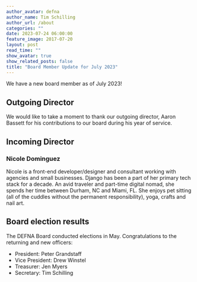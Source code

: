 ```yaml
---
author_avatar: defna
author_name: Tim Schilling
author_url: /about
categories: ""
date: 2023-07-24 06:00:00
feature_image: 2017-07-20
layout: post
read_time: ""
show_avatar: true
show_related_posts: false
title: "Board Member Update for July 2023"
---
```


We have a new board member as of July 2023!

## Outgoing Director

We would like to take a moment to thank our outgoing director, Aaron Bassett for his contributions to our board during his year of service.

## Incoming Director

### Nicole Dominguez

Nicole is a front-end developer/designer and consultant working with agencies and small businesses. Django has been a part of her primary tech stack for a decade. An avid traveler and part-time digital nomad, she spends her time between Durham, NC and Miami, FL. She enjoys pet sitting (all of the cuddles without the permanent responsibility), yoga, crafts and nail art.

## Board election results

The DEFNA Board conducted elections in May. Congratulations to the returning and new officers:

- President: Peter Grandstaff
- Vice President: Drew Winstel
- Treasurer: Jen Myers
- Secretary: Tim Schilling
